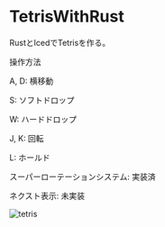 # TetrisWithRust
RustとIcedでTetrisを作る。

操作方法

A, D: 横移動

S: ソフトドロップ

W: ハードドロップ

J, K: 回転

L: ホールド


スーパーローテーションシステム: 実装済

ネクスト表示: 未実装

![tetris](https://user-images.githubusercontent.com/63438515/134529925-9f04f9af-06ed-4fc4-94a7-81bc0edfaa92.gif)
